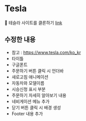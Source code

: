 # Tesla

💨 테슬라 사이트를 클론하기
[link](https://yejin087.github.io/Tesla_web/)

## 수정한 내용
+ 참고 : https://www.tesla.com/ko_kr
+ 타이틀
+ 구글폰트
+ 주문하기 버튼 클릭 시 언더바
+ 새로고침 애니메이션
+ 자동차와 모델이름
+ 시승신청 표시 부분
+ 주문하기 자세히 알아보기 내용
+ 네비게이션 메뉴 추가
+ 닫기 버튼 클릭 시 배경 생성
+ Footer 내용 추가

